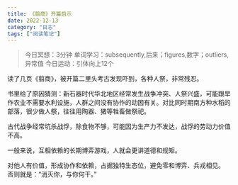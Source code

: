 ```yaml
---
title: 《翦商》开篇启示
date: 2022-12-13
category: "日志"
tags: ["阅读笔记"]
---
```


> 今日冥想：3分钟
> 单词学习：subsequently,后来；figures,数字；outliers,异常值
> 今日运动：引体向上12个

读了几页《翦商》，被开篇二里头考古发现吓到，各种人祭，非常残忍。

书里给了原因猜测：新石器时代华北地区经常发生战争冲突、人祭兴盛，可能跟旱作农业不需要水利设施，人群之间没有协作的动因有关。对比同时期南方种水稻的部落，很少做人祭，往往用陶器、猪等牲畜做祭祀。

古代战争经常坑杀战俘，除食物不够，可能因为生产力不发达，战俘的劳动力价值不高。

一般来说，互相依赖的长期博弈游戏，人就会更讲道德和规矩。

对他人有价值，形成协作和依赖，占据独特生态位，避免零和博弈、兵戎相见。
否则就是：“消灭你，与你何干。”